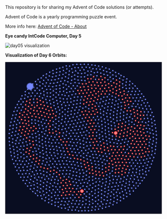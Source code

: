 This repository is for sharing my Advent of Code solutions (or attempts).

Advent of Code is a yearly programming puzzle event.

More info here: [Advent of Code - About](https://adventofcode.com/2019/about)

**Eye candy IntCode Computer, Day 5**

![day05 visualization](day05.png)


**Visualization of Day 6 Orbits:**

![day06 visualization](day06.png)